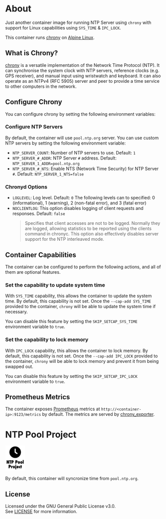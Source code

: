 # About
Just another container image for running NTP Server using `chrony` with support for Linux capabilities using `SYS_TIME` & `IPC_LOCK`.

This container runs [chrony](https://chrony-project.org/) on [Alpine Linux](https://alpinelinux.org/).

## What is Chrony?
[chrony](https://chrony-project.org/) is a versatile implementation of the Network Time Protocol (NTP). It can synchronise the system clock with NTP servers, reference clocks (e.g. GPS receiver), and manual input using wristwatch and keyboard. It can also operate as an NTPv4 (RFC 5905) server and peer to provide a time service to other computers in the network.

## Configure Chrony
You can configure chrony by setting the following environment variables:

### Configure NTP Servers

By default, the container will use `pool.ntp.org` server. You can use custom NTP servers by setting the following environment variable:

- `NTP_SERVER_COUNT`: Number of NTP servers to use. Default: `1`
- `NTP_SERVER_#_ADDR`: NTP Server `#` address. Default: `NTP_SERVER_1_ADDR=pool.ntp.org`
- `NTP_SERVER_#_NTS`: Enable NTS (Network Time Security) for NTP Server `#`. Default: `NTP_SERVER_1_NTS=false`

### Chronyd Options

- `LOGLEVEL`: Log level. Default: `0`
  The following levels can to specified: 0 (informational), 1 (warning), 2 (non-fatal error), and 3 (fatal error)
- `NOCLIENTLOG`: This option disables logging of client requests and responses. Default: `false`
  > Specifies that client accesses are not to be logged. Normally they are logged, allowing statistics to be reported using the clients command in chronyc. This option also effectively disables server support for the NTP interleaved mode.

## Container Capabilities
The container can be configured to perform the following actions, and all of them are optional features.

### Set the capability to update system time
With `SYS_TIME` capability, this allows the container to update the system time. By default, this capability is not set. Once the `--cap-add SYS_TIME` provided to the container, `chrony` will be able to update the system time if necessary.

You can disable this feature by setting the `SKIP_SETCAP_SYS_TIME` environment variable to `true`.

### Set the capability to lock memory
With `IPC_LOCK` capability, this allows the container to lock memory. By default, this capability is not set. Once the `--cap-add IPC_LOCK` provided to the container, `chrony` will be able to lock memory and prevent it from being swapped out.

You can disable this feature by setting the `SKIP_SETCAP_IPC_LOCK` environment variable to `true`.

## Prometheus Metrics

The container exposes [Prometheus](https://prometheus.io/) metrics at `http://<container-ip>:9123/metrics` by default. The metrics are served by [chrony_exporter](https://github.com/SuperQ/chrony_exporter).

# NTP Pool Project

<img src=".github/assets/ntppool.png" width="64px" /><br/>

By default, this container will syncronize time from `pool.ntp.org`.

## License
Licensed under the GNU General Public License v3.0.  
See [LICENSE](LICENSE) for more information.
